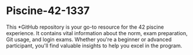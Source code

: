 # Piscine-42-1337
This *GitHub repository is your go-to resource for the 42 piscine experience. It contains vital information about the norm, exam preparation, Git usage, and login exams. Whether you're a beginner or advanced participant, you'll find valuable insights to help you excel in the program.
